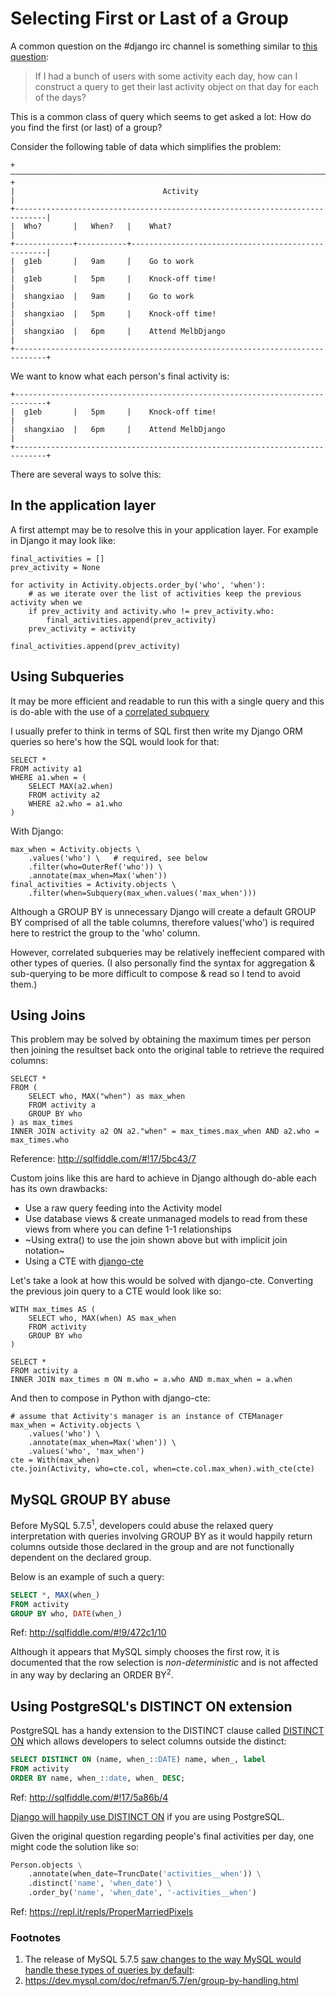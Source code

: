 Selecting First or Last of a Group
==================================

A common question on the #django irc channel is something similar to [this question](https://botbot.me/freenode/django/2018-05-02/?msg=99602183&page=1):

> If I had a bunch of users with some activity each day,
> how can I construct a query to get their last activity object on that day for each of the days?

This is a common class of query which seems to get asked a lot: How do you find
the first (or last) of a group?

Consider the following table of data which simplifies the problem:

    +—————————————————————————————————————————————————————————————————————————————+
    |                                 Activity                                    |
    +-----------------------------------------------------------------------------|
    |  Who?       |   When?   |    What?                                          |
    +-------------+-----------+---------------------------------------------------|
    |  g1eb       |   9am     |    Go to work                                     |
    |  g1eb       |   5pm     |    Knock-off time!                                |
    |  shangxiao  |   9am     |    Go to work                                     |
    |  shangxiao  |   5pm     |    Knock-off time!                                |
    |  shangxiao  |   6pm     |    Attend MelbDjango                              |
    +-----------------------------------------------------------------------------+

We want to know what each person's final activity is:

    +-----------------------------------------------------------------------------+
    |  g1eb       |   5pm     |    Knock-off time!                                |
    |  shangxiao  |   6pm     |    Attend MelbDjango                              |
    +-----------------------------------------------------------------------------+

There are several ways to solve this:


In the application layer
------------------------

A first attempt may be to resolve this in your application layer.  For example
in Django it may look like:

    final_activities = []
	prev_activity = None

	for activity in Activity.objects.order_by('who', 'when'):
        # as we iterate over the list of activities keep the previous activity when we 
		if prev_activity and activity.who != prev_activity.who:
			final_activities.append(prev_activity)
		prev_activity = activity

	final_activities.append(prev_activity)

        
Using Subqueries
----------------

It may be more efficient and readable to run this with a single query and this
is do-able with the use of a [correlated subquery](https://en.wikipedia.org/wiki/Correlated_subquery)

I usually prefer to think in terms of SQL first then write my Django ORM
queries so here's how the SQL would look for that:

    SELECT *
    FROM activity a1
    WHERE a1.when = (
        SELECT MAX(a2.when)
        FROM activity a2
        WHERE a2.who = a1.who
    )

With Django:

    max_when = Activity.objects \
        .values('who') \   # required, see below
        .filter(who=OuterRef('who')) \
        .annotate(max_when=Max('when'))
    final_activities = Activity.objects \
        .filter(when=Subquery(max_when.values('max_when')))

Although a GROUP BY is unnecessary Django will create a default GROUP BY
comprised of all the table columns, therefore values('who') is required
here to restrict the group to the 'who' column.

However, correlated subqueries may be relatively ineffecient compared with
other types of queries.  (I also personally find the syntax for aggregation
& sub-querying to be more difficult to compose & read so I tend to avoid them.)


Using Joins
-----------

This problem may be solved by obtaining the maximum times per person then
joining the resultset back onto the original table to retrieve the required
columns:

    SELECT *
    FROM (
        SELECT who, MAX("when") as max_when
        FROM activity a
        GROUP BY who
    ) as max_times
    INNER JOIN activity a2 ON a2."when" = max_times.max_when AND a2.who = max_times.who

Reference: http://sqlfiddle.com/#!17/5bc43/7

Custom joins like this are hard to achieve in Django although do-able each has
its own drawbacks:

 - Use a raw query feeding into the Activity model
 - Use database views & create unmanaged models to read from these views from
   where you can define 1-1 relationships
 - ~Using extra() to use the join shown above but with implicit join notation~
 - Using a CTE with [django-cte](https://github.com/dimagi/django-cte)

Let's take a look at how this would be solved with django-cte. Converting the
previous join query to a CTE would look like so:

    WITH max_times AS (
        SELECT who, MAX(when) AS max_when
        FROM activity
        GROUP BY who
    )

    SELECT *
    FROM activity a
    INNER JOIN max_times m ON m.who = a.who AND m.max_when = a.when

And then to compose in Python with django-cte:

    # assume that Activity's manager is an instance of CTEManager
    max_when = Activity.objects \
        .values('who') \
        .annotate(max_when=Max('when')) \
        .values('who', 'max_when')
    cte = With(max_when)
    cte.join(Activity, who=cte.col, when=cte.col.max_when).with_cte(cte)


MySQL GROUP BY abuse
--------------------

Before MySQL 5.7.5<sup>1</sup>, developers could abuse the relaxed query interpretation with
queries involving GROUP BY as it would happily return columns outside those
declared in the group and are not functionally dependent on the declared group.

Below is an example of such a query:

```sql
SELECT *, MAX(when_)
FROM activity
GROUP BY who, DATE(when_)
```

Ref: http://sqlfiddle.com/#!9/472c1/10

Although it appears that MySQL simply chooses the first row, it is documented
that the row selection is *non-deterministic* and is not affected in any way by
declaring an ORDER BY<sup>2</sup>.


Using PostgreSQL's DISTINCT ON extension
----------------------------------------

PostgreSQL has a handy extension to the DISTINCT clause called
[DISTINCT ON](https://www.postgresql.org/docs/current/static/sql-select.html#SQL-DISTINCT)
which allows developers to select columns outside the distinct:

```sql
SELECT DISTINCT ON (name, when_::DATE) name, when_, label
FROM activity
ORDER BY name, when_::date, when_ DESC;
```

Ref: http://sqlfiddle.com/#!17/5a86b/4

[Django will happily use DISTINCT ON](https://docs.djangoproject.com/en/2.0/ref/models/querysets/#distinct)
if you are using PostgreSQL.

Given the original question regarding people's final activities per day, one
might code the solution like so:

```python
Person.objects \
    .annotate(when_date=TruncDate('activities__when')) \
    .distinct('name', 'when_date') \
    .order_by('name', 'when_date', '-activities__when')
```

Ref: https://repl.it/repls/ProperMarriedPixels


### Footnotes

1. The release of MySQL 5.7.5 [saw changes to the way MySQL would handle these
types of queries by
default](https://dev.mysql.com/doc/relnotes/mysql/5.7/en/news-5-7-5.html#mysqld-5-7-5-sql-mode): 
2. https://dev.mysql.com/doc/refman/5.7/en/group-by-handling.html
